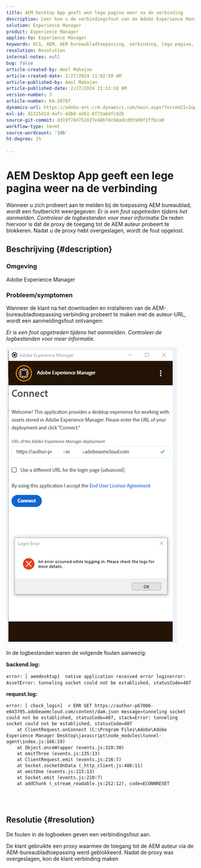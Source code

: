 ```yaml
---
title: AEM Desktop App geeft een lege pagina weer na de verbinding
description: Leer hoe u de verbindingsfout van de Adobe Experience Manager Desktop-toepassing verhelpt. Probeer proxy te omzeilen.
solution: Experience Manager
product: Experience Manager
applies-to: Experience Manager
keywords: KCS, AEM, AEM bureaubladtoepassing, verbinding, lege pagina, verbindingsfout
resolution: Resolution
internal-notes: null
bug: false
article-created-by: Amol Mahajan
article-created-date: 2/27/2024 11:02:50 AM
article-published-by: Amol Mahajan
article-published-date: 2/27/2024 11:13:18 AM
version-number: 3
article-number: KA-20787
dynamics-url: https://adobe-ent.crm.dynamics.com/main.aspx?forceUCI=1&pagetype=entityrecord&etn=knowledgearticle&id=829e44b9-5fd5-ee11-9079-6045bd006268
exl-id: d1315d1d-4afc-4db0-a561-8f73a64fc42b
source-git-commit: dd19f78d752827e48b7dc68adcd95500f2ffbca0
workflow-type: tm+mt
source-wordcount: '186'
ht-degree: 1%

---
```


# AEM Desktop App geeft een lege pagina weer na de verbinding


Wanneer u zich probeert aan te melden bij de toepassing AEM bureaublad, wordt een foutbericht weergegeven: *Er is een fout opgetreden tijdens het aanmelden. Controleer de logbestanden voor meer informatie* De reden hiervoor is dat de proxy de toegang tot de AEM auteur probeert te blokkeren. Nadat u de proxy hebt overgeslagen, wordt de fout opgelost.

## Beschrijving {#description}


### <b>Omgeving</b>

Adobe Experience Manager



### <b>Probleem/symptomen</b>

Wanneer de klant na het downloaden en installeren van de AEM-bureaubladtoepassing verbinding probeert te maken met de auteur-URL, wordt een aanmeldingsfout ontvangen:

*Er is een fout opgetreden tijdens het aanmelden. Controleer de logbestanden voor meer informatie.*

![](assets/___839e44b9-5fd5-ee11-9079-6045bd006268___.png)

In de logbestanden waren de volgende fouten aanwezig:

<b>backend.log:</b>

`error: [ aemdesktop]  native application received error loginerror: AssetError: tunneling socket could not be established, statusCode=407`

<b>request.log:</b>




```
error: [ check_login]  < ERR GET https://author-p67006-e643795.adobeaemcloud.com/content/dam.json message=tunneling socket could not be established, statusCode=407, stack=Error: tunneling socket could not be established, statusCode=407
    at ClientRequest.onConnect (C:\Program Files\Adobe\Adobe Experience Manager Desktop\javascript\node_modules\tunnel-agent\index.js:166:19)
    at Object.onceWrapper (events.js:320:30)
    at emitThree (events.js:135:13)
    at ClientRequest.emit (events.js:216:7)
    at Socket.socketOnData (_http_client.js:486:11)
    at emitOne (events.js:115:13)
    at Socket.emit (events.js:210:7)
    at addChunk (_stream_readable.js:252:12), code=ECONNRESET
```


<br> 

## Resolutie {#resolution}


De fouten in de logboeken geven een verbindingsfout aan.

De klant gebruikte een proxy waarmee de toegang tot de AEM auteur via de AEM-bureaubladtoepassing werd geblokkeerd. Nadat de proxy was overgeslagen, kon de klant verbinding maken
